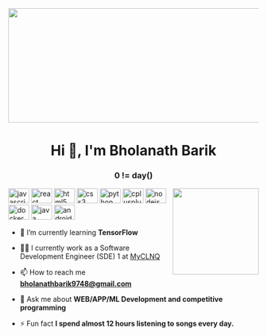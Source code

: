 <div align="center">
  <img height="230" width="1300" src="https://images.wallpapersden.com/image/download/programming-coding-language_bGhpbm6UmZqaraWkpJRnZWltrWZmamc.jpg"  />
</div>
<h1 align="center">Hi 👋, I'm Bholanath Barik</h1>
<h3 align="center">0 != day()</h3>

<img align="right" height="173" src="https://static.wixstatic.com/media/fcf9f1_183add7b26954250a69bc0ac13f8ca50~mv2.gif/v1/fill/w_1600,h_900,al_c,q_90/file.jpg"  />

<div align="left">
  <img src="https://cdn.jsdelivr.net/gh/devicons/devicon/icons/javascript/javascript-original.svg" height="30" width="42" alt="javascript logo"  />
  <img src="https://cdn.jsdelivr.net/gh/devicons/devicon/icons/react/react-original.svg" height="30" width="42" alt="react logo"  />
  <img src="https://cdn.jsdelivr.net/gh/devicons/devicon/icons/html5/html5-original.svg" height="30" width="42" alt="html5 logo"  />
  <img src="https://cdn.jsdelivr.net/gh/devicons/devicon/icons/css3/css3-original.svg" height="30" width="42" alt="css3 logo"  />
  <img src="https://cdn.jsdelivr.net/gh/devicons/devicon/icons/python/python-original.svg" height="30" width="42" alt="python logo"  />
  <img src="https://cdn.jsdelivr.net/gh/devicons/devicon/icons/cplusplus/cplusplus-original.svg" height="30" width="42" alt="cplusplus logo"  />
  <img src="https://cdn.jsdelivr.net/gh/devicons/devicon/icons/nodejs/nodejs-original.svg" height="30" width="42" alt="nodejs logo"  />
  <img src="https://cdn.jsdelivr.net/gh/devicons/devicon/icons/docker/docker-original.svg" height="30" width="42" alt="docker logo"  />
  <img src="https://cdn.jsdelivr.net/gh/devicons/devicon/icons/java/java-original.svg" height="30" width="42" alt="java logo"  />
  <img src="https://cdn.jsdelivr.net/gh/devicons/devicon/icons/android/android-original.svg" height="30" width="42" alt="android logo"  />
</div>

- 🌱 I’m currently learning **TensorFlow**

- 👨‍💻 I currently work as a Software Development Engineer (SDE) 1 at [MyCLNQ](https://play.google.com/store/apps/details?id=com.ssivixlab.MYCLNQ&hl=en&gl=US)

- 📫 How to reach me **bholanathbarik9748@gmail.com**

- 💬 Ask me about **WEB/APP/ML Development and competitive programming**

- ⚡ Fun fact **I spend almost 12 hours listening to songs every day.**

